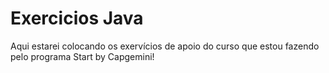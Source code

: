 # Exercicios Java

Aqui estarei colocando os exervícios de apoio do curso que estou fazendo pelo programa Start by Capgemini!

